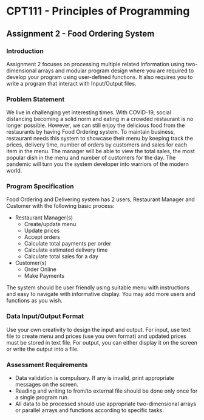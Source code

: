 # CPT111 - Principles of Programming
## Assignment 2 - Food Ordering System

### Introduction
Assignment 2 focuses on processing multiple related information using two-dimensional arrays and modular program design where you are required to develop your program using user-defined functions. It also requires you to write a program that interact with Input/Output files.

### Problem Statement
We live in challenging yet interesting times. With COVID-19, social distancing becoming a solid norm and eating in a crowded restaurant is no longer possible. However, we can still enjoy the delicious food from the restaurants by having Food Ordering system. To maintain business, restaurant needs this system to showcase their menu by keeping track the prices, delivery time, number of orders by customers and sales for each item in the menu. The manager will be able to view the total sales, the most popular dish in the menu and number of customers for the day. The pandemic will turn you the system developer into warriors of the modern world.

### Program Specification
Food Ordering and Delivering system has 2 users, Restaurant Manager and Customer with the following basic process:
* Restaurant Manager(s)
  * Create/update menu
  * Update prices
  * Accept orders
  * Calculate total payments per order 
  * Calculate estimated delivery time
  * Calculate total sales for a day
* Customer(s)
  * Order Online
  * Make Payments

The system should be user friendly using suitable menu with instructions and easy to navigate with informative display. You may add more users and functions as you wish.

### Data Input/Output Format
Use your own creativity to design the input and output. For input, use text file to create menu and prices (use you own format) and updated prices must be stored in text file. For output, you can either display it on the screen or write the output into a file.

### Assessment Requirements
* Data validation is compulsory. If any is invalid, print appropriate messages on the screen.
* Reading and writing to from/to external file should be done only once for a single program run.
* All data to be processed should use appropriate two-dimensional arrays or parallel arrays and functions according to specific tasks.
